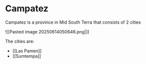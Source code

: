 # Campatez

Campatez is a province in Mid South Terra that consists of 2 cities

![[Pasted image 20250614050646.png|]]

The cities are: 

- [[Las Pamen]]
- [[Sumtempa]]
